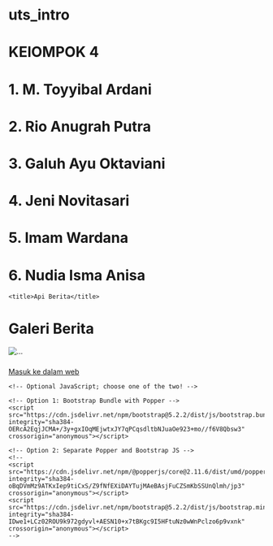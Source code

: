 # uts_intro
# KElOMPOK 4
# 1. M. Toyyibal Ardani
# 2. Rio Anugrah Putra
# 3. Galuh Ayu Oktaviani
# 4. Jeni Novitasari
# 5. Imam Wardana
# 6. Nudia Isma Anisa
<?php 
$sumber = 'https://berita-indo-api.vercel.app/v1/cnn-news';
$konten = file_get_contents($sumber);
$data = json_decode($konten, true);
//var_dump($data);
?>

<!doctype html>
<html lang="en">
  <head>
    <!-- Required meta tags -->
    <meta charset="utf-8">
    <meta name="viewport" content="width=device-width, initial-scale=1">
    <!-- Bootstrap CSS -->
    <link rel="stylesheet" href="https://cdn.jsdelivr.net/npm/bootstrap@5.2.2/dist/css/bootstrap.rtl.min.css" integrity="sha384-7mQhpDl5nRA5nY9lr8F1st2NbIly/8WqhjTp+0oFxEA/QUuvlbF6M1KXezGBh3Nb" crossorigin="anonymous">

    <title>Api Berita</title>
  </head>
  <body>
    <h1 class="text-center mt-3">Galeri Berita</h1>
    <div class="container">
        <div class="row">
          <?php foreach ($data['data'] as $row) {
            # code...
          ?>
            <div class="col-4 mt-3">
                <div class="card shadow" style="width: 18rem;">
                    <img src=" <?php  echo $row['image']['large'] ?> " class="card-img-top" alt="...">
                    <div class="card-body">
                      <h3><?php  echo $row['title'] ?></h3>
                      <p class="card-text"><?php  echo $row['contentSnippet'] ?></p>
                      <a href="<?php echo $row['link'] ?>[">Masuk ke dalam web</a>
                    </div>
                </div>
            </div>
            <?php }?>
        </div>
    </div>

    <!-- Optional JavaScript; choose one of the two! -->

    <!-- Option 1: Bootstrap Bundle with Popper -->
    <script src="https://cdn.jsdelivr.net/npm/bootstrap@5.2.2/dist/js/bootstrap.bundle.min.js" integrity="sha384-OERcA2EqjJCMA+/3y+gxIOqMEjwtxJY7qPCqsdltbNJuaOe923+mo//f6V8Qbsw3" crossorigin="anonymous"></script>

    <!-- Option 2: Separate Popper and Bootstrap JS -->
    <!--
    <script src="https://cdn.jsdelivr.net/npm/@popperjs/core@2.11.6/dist/umd/popper.min.js" integrity="sha384-oBqDVmMz9ATKxIep9tiCxS/Z9fNfEXiDAYTujMAeBAsjFuCZSmKbSSUnQlmh/jp3" crossorigin="anonymous"></script>
    <script src="https://cdn.jsdelivr.net/npm/bootstrap@5.2.2/dist/js/bootstrap.min.js" integrity="sha384-IDwe1+LCz02ROU9k972gdyvl+AESN10+x7tBKgc9I5HFtuNz0wWnPclzo6p9vxnk" crossorigin="anonymous"></script>
    -->
  </body>
</html>
